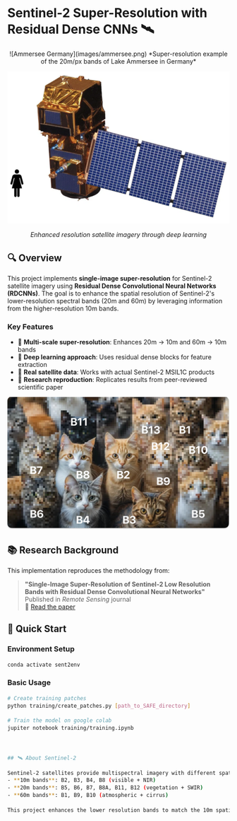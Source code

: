 # Sentinel-2 Super-Resolution with Residual Dense CNNs 🛰️

<div align="center">
![Ammersee Germany](images/ammersee.png)
*Super-resolution example of the 20m/px bands of Lake Ammersee in Germany*

![Sentinel-2 Satellite](images/sentinell-2.png)

*Enhanced resolution satellite imagery through deep learning*

</div>

## 🔍 Overview

This project implements **single-image super-resolution** for Sentinel-2 satellite imagery using **Residual Dense Convolutional Neural Networks (RDCNNs)**. The goal is to enhance the spatial resolution of Sentinel-2's lower-resolution spectral bands (20m and 60m) by leveraging information from the higher-resolution 10m bands.

### Key Features
- 🎯 **Multi-scale super-resolution**: Enhances 20m → 10m and 60m → 10m bands
- 🧠 **Deep learning approach**: Uses residual dense blocks for feature extraction
- 📡 **Real satellite data**: Works with actual Sentinel-2 MSIL1C products
- 🔬 **Research reproduction**: Replicates results from peer-reviewed scientific paper

![Band Analogies](images/cats_analogies_with_bands.png)

## 📚 Research Background

This implementation reproduces the methodology from:
> **"Single-Image Super-Resolution of Sentinel-2 Low Resolution Bands with Residual Dense Convolutional Neural Networks"**  
> Published in *Remote Sensing* journal  
> 🔗 [Read the paper](https://www.mdpi.com/2072-4292/13/24/5007)

## 🚀 Quick Start

### Environment Setup
```bash
conda activate sent2env
```

### Basic Usage
```bash
# Create training patches
python training/create_patches.py [path_to_SAFE_directory]

# Train the model on google colab
jupiter notebook training/training.ipynb



## 🛰️ About Sentinel-2

Sentinel-2 satellites provide multispectral imagery with different spatial resolutions:
- **10m bands**: B2, B3, B4, B8 (visible + NIR)
- **20m bands**: B5, B6, B7, B8A, B11, B12 (vegetation + SWIR)  
- **60m bands**: B1, B9, B10 (atmospheric + cirrus)

This project enhances the lower resolution bands to match the 10m spatial detail.